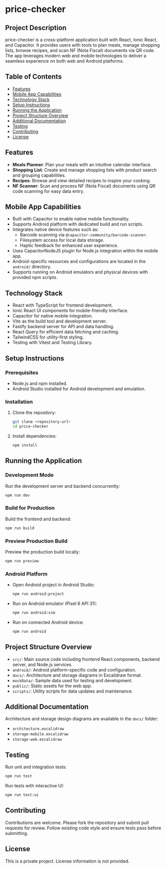 # price-checker

## Project Description

price-checker is a cross-platform application built with React, Ionic React, and Capacitor. It provides users with tools to plan meals, manage shopping lists, browse recipes, and scan NF (Nota Fiscal) documents via QR code. The app leverages modern web and mobile technologies to deliver a seamless experience on both web and Android platforms.

## Table of Contents

- [Features](#features)
- [Mobile App Capabilities](#mobile-app-capabilities)
- [Technology Stack](#technology-stack)
- [Setup Instructions](#setup-instructions)
- [Running the Application](#running-the-application)
- [Project Structure Overview](#project-structure-overview)
- [Additional Documentation](#additional-documentation)
- [Testing](#testing)
- [Contributing](#contributing)
- [License](#license)

## Features

- **Meals Planner**: Plan your meals with an intuitive calendar interface.
- **Shopping List**: Create and manage shopping lists with product search and grouping capabilities.
- **Recipes**: Browse and view detailed recipes to inspire your cooking.
- **NF Scanner**: Scan and process NF (Nota Fiscal) documents using QR code scanning for easy data entry.

## Mobile App Capabilities

- Built with Capacitor to enable native mobile functionality.
- Supports Android platform with dedicated build and run scripts.
- Integrates native device features such as:
  - Barcode scanning via `@capacitor-community/barcode-scanner`.
  - Filesystem access for local data storage.
  - Haptic feedback for enhanced user experience.
- Uses CapacitorNodeJS plugin for Node.js integration within the mobile app.
- Android-specific resources and configurations are located in the `android/` directory.
- Supports running on Android emulators and physical devices with provided npm scripts.

## Technology Stack

- React with TypeScript for frontend development.
- Ionic React UI components for mobile-friendly interface.
- Capacitor for native mobile integration.
- Vite as the build tool and development server.
- Fastify backend server for API and data handling.
- React Query for efficient data fetching and caching.
- TailwindCSS for utility-first styling.
- Testing with Vitest and Testing Library.

## Setup Instructions

### Prerequisites

- Node.js and npm installed.
- Android Studio installed for Android development and emulation.

### Installation

1. Clone the repository:
   ```bash
   git clone <repository-url>
   cd price-checker
   ```
2. Install dependencies:
   ```bash
   npm install
   ```

## Running the Application

### Development Mode

Run the development server and backend concurrently:

```bash
npm run dev
```

### Build for Production

Build the frontend and backend:

```bash
npm run build
```

### Preview Production Build

Preview the production build locally:

```bash
npm run preview
```

### Android Platform

- Open Android project in Android Studio:
  ```bash
  npm run android:project
  ```
- Run on Android emulator (Pixel 6 API 31):
  ```bash
  npm run android:sim
  ```
- Run on connected Android device:
  ```bash
  npm run android
  ```

## Project Structure Overview

- `src/`: Main source code including frontend React components, backend server, and Node.js services.
- `android/`: Android platform-specific code and configuration.
- `docs/`: Architecture and storage diagrams in Excalidraw format.
- `mockData/`: Sample data used for testing and development.
- `public/`: Static assets for the web app.
- `scripts/`: Utility scripts for data updates and maintenance.

## Additional Documentation

Architecture and storage design diagrams are available in the `docs/` folder:

- `architecture.excalidraw`
- `storage-mobile.excalidraw`
- `storage-web.excalidraw`

## Testing

Run unit and integration tests:

```bash
npm run test
```

Run tests with interactive UI:

```bash
npm run test:ui
```

## Contributing

Contributions are welcome. Please fork the repository and submit pull requests for review. Follow existing code style and ensure tests pass before submitting.

## License

This is a private project. License information is not provided.
